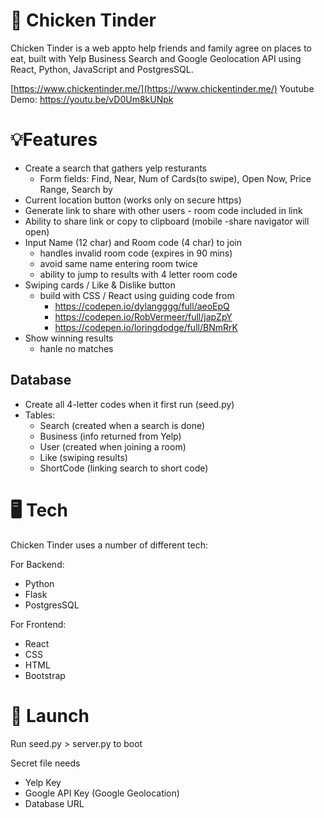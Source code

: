 # 🍗 Chicken Tinder

Chicken Tinder is a web appto help friends and family agree on places to eat, built with Yelp Business Search and Google Geolocation API using React, Python, JavaScript and PostgresSQL.

[https://www.chickentinder.me/](https://www.chickentinder.me/)
Youtube Demo: https://youtu.be/vD0Um8kUNpk

# 💡Features

 - Create a search that gathers yelp resturants
	 - Form fields: Find, Near, Num of Cards(to swipe), Open Now, Price Range, Search by
 - Current location button (works only on secure https)
 - Generate link to share with other users - room code included in link
 - Ability to share link or copy to clipboard (mobile -share navigator will open)
 - Input Name (12 char) and Room code  (4 char) to join 
	 - handles invalid room code (expires in 90 mins)
	 - avoid same name entering room twice
	 - ability to jump to results with 4 letter room code
 - Swiping cards / Like & Dislike button
	 - build with CSS / React using guiding code from 
		 - https://codepen.io/dylangggg/full/aeoEpQ
		 - https://codepen.io/RobVermeer/full/japZpY
		 - https://codepen.io/loringdodge/full/BNmRrK
 - Show winning results
	 - hanle no matches

## Database

 - Create all 4-letter codes when it first run (seed.py)
 - Tables:
	 - Search (created when a search is done)
	 - Business (info returned from Yelp)
	 - User (created when joining a room)
	 - Like (swiping results)
	 - ShortCode (linking search to short code)

# 🖥️ Tech

Chicken Tinder uses a number of different tech:

For Backend:
 - Python
 - Flask
 - PostgresSQL

For Frontend:
 - React
 - CSS
 - HTML
 - Bootstrap
 
# 🚀 Launch 

Run seed.py > server.py to boot

Secret file needs

 - Yelp Key
 - Google API Key (Google Geolocation)
 - Database URL
